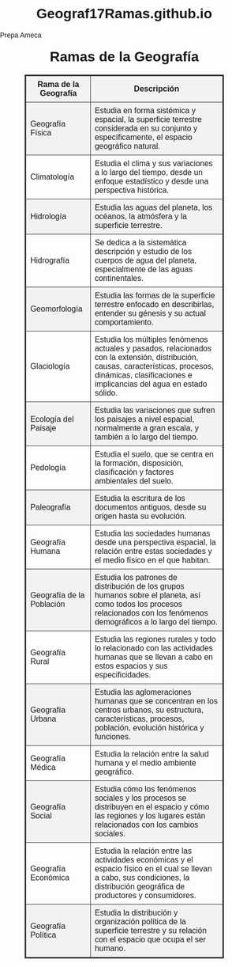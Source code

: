 # Geograf17Ramas.github.io
 Prepa Ameca
<!DOCTYPE html>
<html lang="es">
<head>
    <meta charset="UTF-8">
    <meta name="viewport" content="width=device-width, initial-scale=1.0">
    <title>Ramas de la Geografía</title>
    <style>
        body {
            font-family: Arial, sans-serif;
            margin: 0;
            padding: 0;
        }
        h1 {
            text-align: center;
            margin-top: 20px;
        }
        table {
            width: 80%;
            margin: 20px auto;
            border-collapse: collapse;
            border: 2px solid #333;
        }
        th, td {
            border: 1px solid #333;
            padding: 8px;
        }
        th {
            background-color: #f2f2f2;
        }
        tr:nth-child(even) {
            background-color: #f2f2f2;
        }
    </style>
</head>
<body>
    <h1>Ramas de la Geografía</h1>
    <table>
        <tr>
            <th>Rama de la Geografía</th>
            <th>Descripción</th>
        </tr>
        <tr>
            <td>Geografía Física</td>
            <td>Estudia en forma sistémica y espacial, la superficie terrestre considerada en su conjunto y específicamente, el espacio geográfico natural.</td>
        </tr>
        <tr>
            <td>Climatología</td>
            <td>Estudia el clima y sus variaciones a lo largo del tiempo, desde un enfoque estadístico y desde una perspectiva histórica.</td>
        </tr>
        <tr>
            <td>Hidrología</td>
            <td>Estudia las aguas del planeta, los océanos, la atmósfera y la superficie terrestre.</td>
        </tr>
        <tr>
            <td>Hidrografía</td>
            <td>Se dedica a la sistemática descripción y estudio de los cuerpos de agua del planeta, especialmente de las aguas continentales.</td>
        </tr>
        <tr>
            <td>Geomorfología</td>
            <td>Estudia las formas de la superficie terrestre enfocado en describirlas, entender su génesis y su actual comportamiento.</td>
        </tr>
        <tr>
            <td>Glaciología</td>
            <td>Estudia los múltiples fenómenos actuales y pasados, relacionados con la extensión, distribución, causas, características, procesos, dinámicas, clasificaciones e implicancias del agua en estado sólido.</td>
        </tr>
        <tr>
            <td>Ecología del Paisaje</td>
            <td>Estudia las variaciones que sufren los paisajes a nivel espacial, normalmente a gran escala, y también a lo largo del tiempo.</td>
        </tr>
        <tr>
            <td>Pedología</td>
            <td>Estudia el suelo, que se centra en la formación, disposición, clasificación y factores ambientales del suelo.</td>
        </tr>
        <tr>
            <td>Paleografía</td>
            <td>Estudia la escritura de los documentos antiguos, desde su origen hasta su evolución.</td>
        </tr>
        <tr>
            <td>Geografía Humana</td>
            <td>Estudia las sociedades humanas desde una perspectiva espacial, la relación entre estas sociedades y el medio físico en el que habitan.</td>
        </tr>
        <tr>
            <td>Geografía de la Población</td>
            <td>Estudia los patrones de distribución de los grupos humanos sobre el planeta, así como todos los procesos relacionados con los fenómenos demográficos a lo largo del tiempo.</td>
        </tr>
        <tr>
            <td>Geografía Rural</td>
            <td>Estudia las regiones rurales y todo lo relacionado con las actividades humanas que se llevan a cabo en estos espacios y sus especificidades.</td>
        </tr>
        <tr>
            <td>Geografía Urbana</td>
            <td>Estudia las aglomeraciones humanas que se concentran en los centros urbanos, su estructura, características, procesos, población, evolución histórica y funciones.</td>
        </tr>
        <tr>
            <td>Geografía Médica</td>
            <td>Estudia la relación entre la salud humana y el medio ambiente geográfico.</td>
        </tr>
        <tr>
            <td>Geografía Social</td>
            <td>Estudia cómo los fenómenos sociales y los procesos se distribuyen en el espacio y cómo las regiones y los lugares están relacionados con los cambios sociales.</td>
        </tr>
        <tr>
            <td>Geografía Económica</td>
            <td>Estudia la relación entre las actividades económicas y el espacio físico en el cual se llevan a cabo, sus condiciones, la distribución geográfica de productores y consumidores.</td>
        </tr>
        <tr>
            <td>Geografía Política</td>
            <td>Estudia la distribución y organización política de la superficie terrestre y su relación con el espacio que ocupa el ser humano.</td>
        </tr>
    </table>
</body>
</html>
